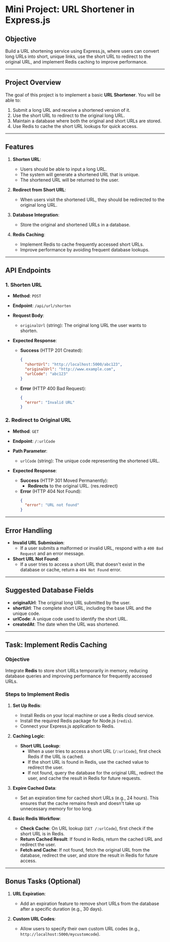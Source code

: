 # Mini Project: URL Shortener in Express.js

## Objective

Build a URL shortening service using Express.js, where users can convert long URLs into short, unique links, use the short URL to redirect to the original URL, and implement Redis caching to improve performance.

---

## Project Overview

The goal of this project is to implement a basic **URL Shortener**. You will be able to:

1. Submit a long URL and receive a shortened version of it.
2. Use the short URL to redirect to the original long URL.
3. Maintain a database where both the original and short URLs are stored.
4. Use Redis to cache the short URL lookups for quick access.

---

## Features

1. **Shorten URL**:

   - Users should be able to input a long URL.
   - The system will generate a shortened URL that is unique.
   - The shortened URL will be returned to the user.

2. **Redirect from Short URL**:

   - When users visit the shortened URL, they should be redirected to the original long URL.

3. **Database Integration**:

   - Store the original and shortened URLs in a database.

4. **Redis Caching**:
   - Implement Redis to cache frequently accessed short URLs.
   - Improve performance by avoiding frequent database lookups.

---

## API Endpoints

### 1. Shorten URL

- **Method**: `POST`
- **Endpoint**: `/api/url/shorten`
- **Request Body**:

  - `originalUrl` (string): The original long URL the user wants to shorten.

- **Expected Response**:
  - **Success** (HTTP 201 Created):
    ```json
    {
      "shortUrl": "http://localhost:5000/abc123",
      "originalUrl": "http://www.example.com",
      "urlCode": "abc123"
    }
    ```
  - **Error** (HTTP 400 Bad Request):
    ```json
    {
      "error": "Invalid URL"
    }
    ```

### 2. Redirect to Original URL

- **Method**: `GET`
- **Endpoint**: `/:urlCode`
- **Path Parameter**:

  - `urlCode` (string): The unique code representing the shortened URL.

- **Expected Response**:
  - **Success** (HTTP 301 Moved Permanently):
    - **Redirects** to the original URL. (res.redirect)
  - **Error** (HTTP 404 Not Found):
    ```json
    {
      "error": "URL not found"
    }
    ```

---

## Error Handling

- **Invalid URL Submission**:
  - If a user submits a malformed or invalid URL, respond with a `400 Bad Request` and an error message.
- **Short URL Not Found**:
  - If a user tries to access a short URL that doesn't exist in the database or cache, return a `404 Not Found` error.

---

## Suggested Database Fields

- **originalUrl**: The original long URL submitted by the user.
- **shortUrl**: The complete short URL, including the base URL and the unique code.
- **urlCode**: A unique code used to identify the short URL.
- **createdAt**: The date when the URL was shortened.

---

## Task: Implement Redis Caching

### Objective

Integrate **Redis** to store short URLs temporarily in memory, reducing database queries and improving performance for frequently accessed URLs.

### Steps to Implement Redis

1. **Set Up Redis**:

   - Install Redis on your local machine or use a Redis cloud service.
   - Install the required Redis package for Node.js (`redis`).
   - Connect your Express.js application to Redis.

2. **Caching Logic**:

   - **Short URL Lookup**:
     - When a user tries to access a short URL (`/:urlCode`), first check Redis if the URL is cached.
     - If the short URL is found in Redis, use the cached value to redirect the user.
     - If not found, query the database for the original URL, redirect the user, and cache the result in Redis for future requests.

3. **Expire Cached Data**:

   - Set an expiration time for cached short URLs (e.g., 24 hours). This ensures that the cache remains fresh and doesn't take up unnecessary memory for too long.

4. **Basic Redis Workflow**:
   - **Check Cache**: On URL lookup (`GET /:urlCode`), first check if the short URL is in Redis.
   - **Return Cached Result**: If found in Redis, return the cached URL and redirect the user.
   - **Fetch and Cache**: If not found, fetch the original URL from the database, redirect the user, and store the result in Redis for future access.

---

## Bonus Tasks (Optional)

1. **URL Expiration**:

   - Add an expiration feature to remove short URLs from the database after a specific duration (e.g., 30 days).

2. **Custom URL Codes**:
   - Allow users to specify their own custom URL codes (e.g., `http://localhost:5000/mycustomcode`).
